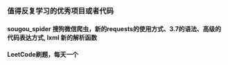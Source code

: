 ### 值得反复学习的优秀项目或者代码

#### sougou_spider 搜狗微信爬虫，新的requests的使用方式、3.7的语法、高级的代码表达方式, lxml 新的解析函数

#### LeetCode刷题，每天一个